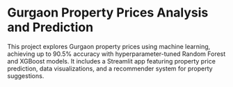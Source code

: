 # Gurgaon Property Prices Analysis and Prediction

This project explores Gurgaon property prices using machine learning, achieving up to 90.5% accuracy with hyperparameter-tuned Random Forest and XGBoost models. It includes a Streamlit app featuring property price prediction, data visualizations, and a recommender system for property suggestions.

